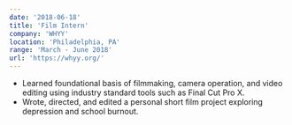 ```yaml
---
date: '2018-06-18'
title: 'Film Intern'
company: 'WHYY'
location: 'Philadelphia, PA'
range: 'March - June 2018'
url: 'https://whyy.org/'
---
```


- Learned foundational basis of filmmaking, camera operation, and video editing using industry standard tools such as Final Cut Pro X.
- Wrote, directed, and edited a personal short film project exploring depression and school burnout.
